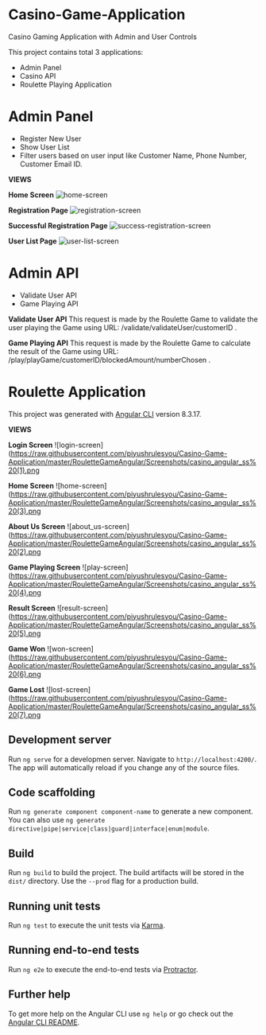 # Casino-Game-Application
Casino Gaming Application with Admin and User Controls

This project contains total 3 applications:

*  Admin Panel
*  Casino API
*  Roulette Playing Application

# Admin Panel
- Register New User
- Show User List
- Filter users based on user input like Customer Name, Phone Number, Customer Email ID.

**VIEWS**

**Home Screen**
![home-screen](https://raw.githubusercontent.com/piyushrulesyou/Casino-Game-Application/master/AdminPanel/adminPanel/Screenshots/casino_admin%20(2).png)

**Registration Page**
![registration-screen](https://raw.githubusercontent.com/piyushrulesyou/Casino-Game-Application/master/AdminPanel/adminPanel/Screenshots/casino_admin%20(3).png)

**Successful Registration Page**
![success-registration-screen](https://raw.githubusercontent.com/piyushrulesyou/Casino-Game-Application/master/AdminPanel/adminPanel/Screenshots/casino_admin%20(4).png)

**User List Page**
![user-list-screen](https://raw.githubusercontent.com/piyushrulesyou/Casino-Game-Application/master/AdminPanel/adminPanel/Screenshots/casino_admin%20(1).png)


# Admin API
- Validate User API
- Game Playing API

**Validate User API**
This request is made by the Roulette Game to validate the user playing the Game using URL: /validate/validateUser/customerID .

**Game Playing API**
This request is made by the Roulette Game to calculate the result of the Game using URL: /play/playGame/customerID/blockedAmount/numberChosen .


# Roulette Application

This project was generated with [Angular CLI](https://github.com/angular/angular-cli) version 8.3.17.

**VIEWS**

**Login Screen**
![login-screen](https://raw.githubusercontent.com/piyushrulesyou/Casino-Game-Application/master/RouletteGameAngular/Screenshots/casino_angular_ss%20(1).png

**Home Screen**
![home-screen](https://raw.githubusercontent.com/piyushrulesyou/Casino-Game-Application/master/RouletteGameAngular/Screenshots/casino_angular_ss%20(3).png

**About Us Screen**
![about_us-screen](https://raw.githubusercontent.com/piyushrulesyou/Casino-Game-Application/master/RouletteGameAngular/Screenshots/casino_angular_ss%20(2).png

**Game Playing Screen**
![play-screen](https://raw.githubusercontent.com/piyushrulesyou/Casino-Game-Application/master/RouletteGameAngular/Screenshots/casino_angular_ss%20(4).png

**Result Screen**
![result-screen](https://raw.githubusercontent.com/piyushrulesyou/Casino-Game-Application/master/RouletteGameAngular/Screenshots/casino_angular_ss%20(5).png

**Game Won**
![won-screen](https://raw.githubusercontent.com/piyushrulesyou/Casino-Game-Application/master/RouletteGameAngular/Screenshots/casino_angular_ss%20(6).png

**Game Lost**
![lost-screen](https://raw.githubusercontent.com/piyushrulesyou/Casino-Game-Application/master/RouletteGameAngular/Screenshots/casino_angular_ss%20(7).png

## Development server

Run `ng serve` for a developmen server. Navigate to `http://localhost:4200/`. The app will automatically reload if you change any of the source files.

## Code scaffolding

Run `ng generate component component-name` to generate a new component. You can also use `ng generate directive|pipe|service|class|guard|interface|enum|module`.

## Build

Run `ng build` to build the project. The build artifacts will be stored in the `dist/` directory. Use the `--prod` flag for a production build.

## Running unit tests

Run `ng test` to execute the unit tests via [Karma](https://karma-runner.github.io).

## Running end-to-end tests

Run `ng e2e` to execute the end-to-end tests via [Protractor](http://www.protractortest.org/).

## Further help

To get more help on the Angular CLI use `ng help` or go check out the [Angular CLI README](https://github.com/angular/angular-cli/blob/master/README.md).